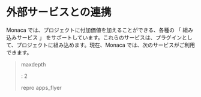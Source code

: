外部サービスとの連携
====================

Monaca では、プロジェクトに付加価値を加えることができる、各種の 「
組み込みサービス 」
をサポートしています。これらのサービスは、プラグインとして、プロジェクトに組み込めます。現在、Monaca
では、次のサービスがご利用できます。

> maxdepth
>
> :   2
>
> repro apps\_flyer
